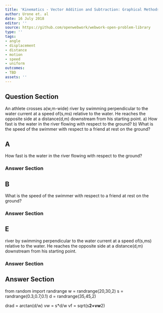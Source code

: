 ```yaml
---
title: 'Kinematics - Vector Addition and Subtraction: Graphical Methods'
author: Urone et. al
date: 16 July 2018
editor: ''
source: https://github.com/openwebwork/webwork-open-problem-library
type: ''
tags:
- angle
- displacement
- distance
- motion
- speed
- uniform
outcomes:
- TBD
assets: ''
---
```


## Question Section 

An athlete crosses a(w,m-wide) river by swimming perpendicular to the water current at a speed of(s,ms) relative to the water. He reaches the opposite side at a distance(d,m) downstream from his starting point.
a) How fast is the water in the river flowing with respect to the ground?
b) What is the speed of the swimmer with respect to a friend at rest on the ground?

## A
How fast is the water in the river flowing with respect to the ground?
### Answer Section
## B
What is the speed of the swimmer with respect to a friend at rest on the ground?
### Answer Section
## E
river by swimming perpendicular to the water current at a speed of(s,ms) relative to the water. He reaches the opposite side at a distance(d,m) downstream from his starting point.
### Answer Section


## Answer Section

from random import randrange
w = randrange(20,30,2)
s = randrange(0.3,0.7,0.1)
d = randrange(35,45,2)

drad = arctan(d/w)
vw = s*d/w
vf = sqrt(s**2+vw**2)
